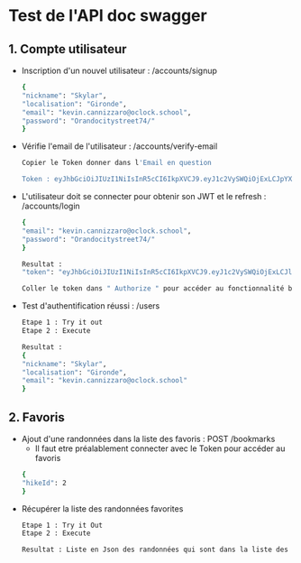 # Test de l'API doc swagger

## 1. Compte utilisateur

- Inscription d'un nouvel utilisateur : /accounts/signup
  ```bash
  {
  "nickname": "Skylar",
  "localisation": "Gironde",
  "email": "kevin.cannizzaro@oclock.school",
  "password": "Orandocitystreet74/"
  }
  ```

- Vérifie l'email de l'utilisateur : /accounts/verify-email
  ```bash
  Copier le Token donner dans l'Email en question

  Token : eyJhbGciOiJIUzI1NiIsInR5cCI6IkpXVCJ9.eyJ1c2VySWQiOjExLCJpYXQiOjE3MjEzMTIwMzMsImV4cCI6MTcyMTMxNTYzM30.dN0vZuAdzbqPlmMVOg35JEab65Oh2jxuDI_6SGNpMW0
  ```
- L'utilisateur doit se connecter pour obtenir son JWT et le refresh : /accounts/login
  ```bash
  {
  "email": "kevin.cannizzaro@oclock.school",
  "password": "Orandocitystreet74/"
  }

  Resultat :
  "token": "eyJhbGciOiJIUzI1NiIsInR5cCI6IkpXVCJ9.eyJ1c2VySWQiOjExLCJlbWFpbCI6ImtldmluLmNhbm5penphcm9Ab2Nsb2NrLnNjaG9vbCIsImlwIjoiOjpmZmZmOjEyNy4wLjAuMSIsInVzZXJBZ2VudCI6Ik1vemlsbGEvNS4wIChYMTE7IFVidW50dTsgTGludXggeDg2XzY0OyBydjoxMDkuMCkgR2Vja28vMjAxMDAxMDEgRmlyZWZveC8xMTIuMCIsImlhdCI6MTcyMTMxMjUyMiwiZXhwIjoxNzIxMzE2MTIyfQ.1O7Salg2fnlDzz7IanF6zQo8gBh9cjaOgitDXvsdjEo"

  Coller le token dans " Authorize " pour accéder au fonctionnalité bloquer sans compte.

  ```
- Test d'authentification réussi : /users
  ```bash
  Etape 1 : Try it out
  Etape 2 : Execute

  Resultat : 
  {
  "nickname": "Skylar",
  "localisation": "Gironde",
  "email": "kevin.cannizzaro@oclock.school"
  }
  ```

## 2. Favoris

- Ajout d'une randonnées dans la liste des favoris :  POST /bookmarks
  - Il faut etre préalablement connecter avec le Token pour accéder au favoris
  ```bash
  {
  "hikeId": 2
  }
  ```
- Récupérer la liste des randonnées favorites
  ```bash
  Etape 1 : Try it Out
  Etape 2 : Execute

  Resultat : Liste en Json des randonnées qui sont dans la liste des favoris
  ```
  